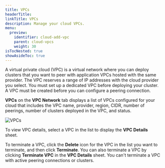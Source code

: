 ```yaml
---
title: VPCs
headerTitle:
linkTitle: VPCs
description: Manage your cloud VPCs.
menu:
  preview:
    identifier: cloud-add-vpc
    parent: cloud-vpcs
    weight: 30
isTocNested: true
showAsideToc: true
---
```


A virtual private cloud (VPC) is a virtual network where you can deploy clusters that you want to peer with application VPCs hosted with the same provider. The VPC reserves a range of IP addresses with the cloud provider you select. You must set up a dedicated VPC before deploying your cluster. A VPC must be created before you can configure a peering connection.

**VPCs** on the **VPC Network** tab displays a list of VPCs configured for your cloud that includes the VPC name, provider, region, CIDR, number of peerings, number of clusters deployed in the VPC, and status.

![VPCs](/images/yb-cloud/cloud-vpc.png)

To view VPC details, select a VPC in the list to display the **VPC Details** sheet.

To terminate a VPC, click the **Delete** icon for the VPC in the list you want to terminate, and then click **Terminate**. You can also terminate a VPC by clicking **Terminate VPC** in the **VPC Details** sheet. You can't terminate a VPC with active peering connections or clusters.
